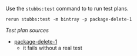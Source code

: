 
Use the `stubbs:test` command to to run test plans.

    rerun stubbs:test -m bintray -p package-delete-1

*Test plan sources*

* [package-delete-1](tests/package-delete-1.html)
  * it fails without a real test

